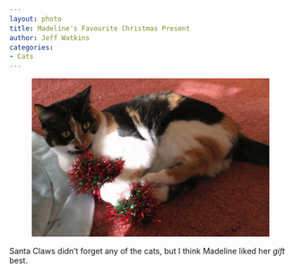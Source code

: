 ```yaml
---
layout: photo
title: Madeline's Favourite Christmas Present
author: Jeff Watkins
categories:
- Cats
---
```


<figure><img class="photo" src="/photos/IMG_1569.jpg"></figure>

Santa Claws didn’t forget any of the cats, but I think Madeline liked her
_gift_ best.

